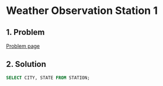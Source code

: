 # Weather Observation Station 1

## 1. Problem

[Problem page](https://www.hackerrank.com/challenges/weather-observation-station-1/problem)

## 2. Solution

```sql
SELECT CITY, STATE FROM STATION;
```
